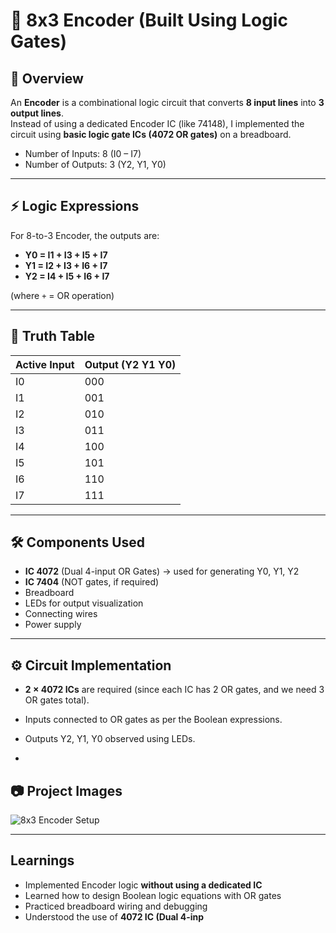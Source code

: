 # 🔢 8x3 Encoder (Built Using Logic Gates)

## 📖 Overview
An **Encoder** is a combinational logic circuit that converts **8 input lines** into **3 output lines**.  
Instead of using a dedicated Encoder IC (like 74148), I implemented the circuit using **basic logic gate ICs (4072 OR gates)** on a breadboard.

- Number of Inputs: 8 (I0 – I7)  
- Number of Outputs: 3 (Y2, Y1, Y0)  

---

## ⚡ Logic Expressions
For 8-to-3 Encoder, the outputs are:  

- **Y0 = I1 + I3 + I5 + I7**  
- **Y1 = I2 + I3 + I6 + I7**  
- **Y2 = I4 + I5 + I6 + I7**  

(where `+` = OR operation)

---

## 🧮 Truth Table

| Active Input | Output (Y2 Y1 Y0) |
|--------------|-------------------|
| I0           | 000 |
| I1           | 001 |
| I2           | 010 |
| I3           | 011 |
| I4           | 100 |
| I5           | 101 |
| I6           | 110 |
| I7           | 111 |

---

## 🛠 Components Used
- **IC 4072** (Dual 4-input OR Gates) → used for generating Y0, Y1, Y2  
- **IC 7404** (NOT gates, if required)  
- Breadboard  
- LEDs for output visualization  
- Connecting wires  
- Power supply  

---

## ⚙️ Circuit Implementation
- **2 × 4072 ICs** are required (since each IC has 2 OR gates, and we need 3 OR gates total).  
- Inputs connected to OR gates as per the Boolean expressions.  
- Outputs Y2, Y1, Y0 observed using LEDs.

- 
## 📷 Project Images
![8x3 Encoder Setup](encoder.jpg)

---

##  Learnings
- Implemented Encoder logic **without using a dedicated IC**  
- Learned how to design Boolean logic equations with OR gates  
- Practiced breadboard wiring and debugging  
- Understood the use of **4072 IC (Dual 4-inp**
  
